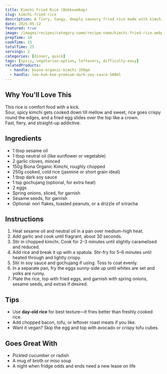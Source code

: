 ```yaml
---
title: Kimchi Fried Rice (Bokkeumbap)
slug: kimchi-fried-rice
description: A fiery, tangy, deeply savoury fried rice made with kimchi, garlic, and soy sauce—finished with a crispy fried egg and a drizzle of sesame oil.
date: 2025-05-12
featured: true
image: /images/recipes/category-name/recipe-name/kimchi-fried-rice.webp
prepTime: 10
cookTime: 15
totalTime: 25
servings: 2
categories: [dinner, quick]
tags: [spicy, vegetarian-option, leftovers, difficulty-easy]
relatedProducts:
  - handle: biona-organic-kimchi-350gm
  - handle: lee-kum-kee-premium-dark-soy-sauce-500ml
---
```


## Why You'll Love This

This rice is comfort food with a kick.  
Sour, spicy kimchi gets cooked down till mellow and sweet, rice goes crispy round the edges, and a fried egg slides over the top like a crown.  
Fast, fiery, and straight-up addictive.

## Ingredients

- 1 tbsp sesame oil  
- 1 tbsp neutral oil (like sunflower or vegetable)  
- 2 garlic cloves, minced  
- 150g Biona Organic Kimchi, roughly chopped  
- 250g cooked, cold rice (jasmine or short grain ideal)  
- 1 tbsp dark soy sauce  
- 1 tsp gochujang (optional, for extra heat)  
- 2 eggs  
- Spring onions, sliced, for garnish  
- Sesame seeds, for garnish  
- Optional: nori flakes, toasted peanuts, or a drizzle of sriracha  

## Instructions

1. Heat sesame oil and neutral oil in a pan over medium-high heat.
2. Add garlic and cook until fragrant, about 30 seconds.
3. Stir in chopped kimchi. Cook for 2–3 minutes until slightly caramelised and reduced.
4. Add rice and break it up with a spatula. Stir-fry for 5–6 minutes until heated through and lightly crispy.
5. Stir in soy sauce and gochujang if using. Toss to coat evenly.
6. In a separate pan, fry the eggs sunny-side up until whites are set and yolks are runny.
7. Plate the rice, top with fried eggs, and garnish with spring onions, sesame seeds, and extras if desired.

## Tips

- Use **day-old rice** for best texture—it fries better than freshly cooked rice.
- Add chopped bacon, tofu, or leftover roast meats if you like.
- Want it vegan? Skip the egg and top with avocado or crispy tofu cubes.

## Goes Great With

- Pickled cucumber or radish  
- A mug of broth or miso soup  
- A night when fridge odds and ends need a new lease on life